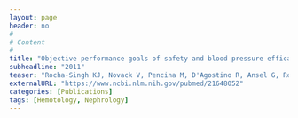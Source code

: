```yaml
---
layout: page
header: no
#
# Content
#
title: "Objective performance goals of safety and blood pressure efficacy for clinical trials of renal artery bare metal stents in hypertensive patients with atherosclerotic renal artery stenosis."
subheadline: "2011"
teaser: "Rocha-Singh KJ, Novack V, Pencina M, D'Agostino R, Ansel G, Rosenfield K, Jaff MR."
externalURL: "https://www.ncbi.nlm.nih.gov/pubmed/21648052"
categories: [Publications]
tags: [Hemotology, Nephrology]
---
```

